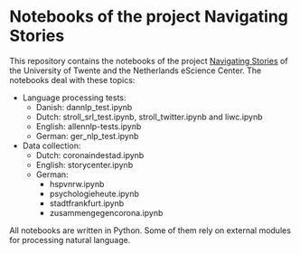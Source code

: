 # Notebooks of the project Navigating Stories

This repository contains the notebooks of the project [Navigating Stories](https://navigating-stories.github.io/)
of the University of Twente and the Netherlands eScience Center. The notebooks deal with these topics:

- Language processing tests:
  - Danish: dannlp\_test.ipynb
  - Dutch: stroll\_srl\_test.ipynb, stroll\_twitter.ipynb and liwc.ipynb
  - English: allennlp-tests.ipynb
  - German: ger\_nlp\_test.ipynb
- Data collection:
  - Dutch: coronaindestad.ipynb
  - English: storycenter.ipynb
  - German:
    - hspvnrw.ipynb
    - psychologieheute.ipynb
    - stadtfrankfurt.ipynb
    - zusammengegencorona.ipynb

All notebooks are written in Python. Some of them rely on external modules for processing natural language.
